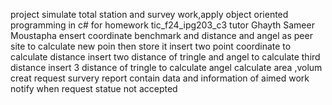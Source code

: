 project simulate total station and survey work,apply object oriented programming in c# for homework tic_f24_ipg203_c3 tutor Ghayth Sameer Moustapha
ensert coordinate benchmark and distance and angel as peer site to calculate new poin then store it 
insert two point coordinate to calculate distance
insert two distance of tringle and angel to calculate third distance
insert 3 distance of tringle to calculate angel
calculate area ,volum 
creat request survery report contain data and information of aimed work
notify when request statue not accepted 


